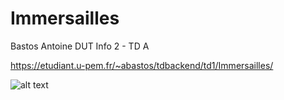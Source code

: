 # Immersailles
Bastos Antoine                              DUT Info 2 - TD A


https://etudiant.u-pem.fr/~abastos/tdbackend/td1/Immersailles/

![alt text](https://i.ibb.co/tbK44Dg/screenimmersailles.png)
